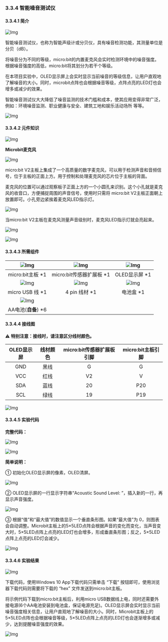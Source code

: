 ### 3.3.4 智能噪音测试仪 

#### 3.3.4.1 简介

![Img](./media/top1.png)

智能噪音测试仪，也称为智能声级计或分贝仪，具有噪音检测功能，其测量单位是分贝（dB）。

将噪音分为不同的等级，micro:bit的内置麦克风会实时检测环境中的噪音强度。根据噪音强度的高低，micro:bit将其划分为若干个等级。

在本项目实验中，OLED显示屏上会实时显示当前噪音的等级信息，让用户直观地了解噪音的大小。同时，microbit点阵也会根据噪音等级，点阵点亮的LED灯也会增多或减少的效果。

智能噪音测试仪大大降低了噪音监测的技术门槛和成本，使其应用变得非常广泛，例如：环境噪音监测、职业健康与安全、建筑工地和娱乐活动场所 等等。

![Img](./media/bottom1.png)

#### 3.3.4.2 元件知识

![Img](./media/2top.png)

**Microbit麦克风**

![Img](./media/j1101.png)

micro:bit V2主板上集成了一个高质量的数字麦克风，可以用于检测声音和音频信号，位于主板的正面上方。用于控制和处理麦克风的芯片位于主板的背面。

麦克风的位置可以通过观察板子正面上方的一个小圆孔来识别。这个小孔就是麦克风的收音口，方便捕捉周围的声音信号，使用时只需将 micro:bit V2主板正面朝上放置即可。小孔旁边紧挨着麦克风LED指示灯。

![Img](./media/j1113.png)

当micro:bit V2主板在麦克风测量声音级别时，麦克风LED指示灯就会亮起来。

![Img](./media/j1112.png)

![Img](./media/2bottom.png)

#### 3.3.4.3 所需组件

| ![Img](./media/microbitV2.png)| ![Img](./media/ExpansionBoard.png)  |![Img](./media/OLED.png) | 
| :--: | :--: | :--: |
| micro:bit主板 *1 | micro:bit传感器扩展板 *1 |OLED显示屏 *1 |
|![Img](./media/usb.png) |![Img](./media/4pin.png)|![Img](./media/batterycase.png)|
| micro USB 线 *1|4 pin 线材 *1 |电池盒 *1|
|![Img](./media/AAbattery.png)| | |
|AA电池(**自备**) *6| | |

#### 3.3.4.4 接线图

⚠️ **特别注意：接线时，请注意区分线材颜色。**

| OLED显示屏 | 线材颜色 | micro:bit传感器扩展板引脚 |micro:bit主板引脚 |
| :--: | :--: | :--: | :--: |
| GND | 黑线 | G | G |
| VCC | 红线 | V2 | V |
| SDA | 蓝线 | 20 | P20 |
| SCL | 绿线 | 19 | P19 |

![Img](./media/couj4.png)

#### 3.3.4.5 实验代码

**完整代码：**

![Img](./media/couj04.png)

![Img](./media/line1.png)

**简单说明：**

① 初始化OLED显示屏的像素，OLED清屏。

![Img](./media/cou06.png)

② OLED显示屏的一行显示字符串“Acoustic Sound Level: ”，插入新的一行，再显示声音强度。

![Img](./media/cou13.png)

③ 根据“值”和“最大值”的数值显示一个垂直条形图。如果“最大值”为 0，则图表会自动调整。Microbit主板上的5×5LED点阵会根据声音的变化而变化，当声音变大时，5×5LED点阵上点亮的LED灯也会增多，形成垂直条形图；反之，5×5LED点阵上点亮的LED灯会减少。

![Img](./media/cou14.png)

#### 3.3.4.6 实验结果

![Img](./media/4top.png)

下载代码，使用Windows 10 App下载代码只需单击 “下载” 按钮即可，使用浏览器下载代码则需要将下载的 “hex” 文件发送到micro:bit主板。

将示例代码下载到micro:bit主板后，利用micro USB数据线上电，同时还需要外接电源(6个AA电池安装到电池盒，保证电源充足)。OLED显示屏会实时显示当前噪音强度相关信息，让用户直观地了解噪音的大小。同时，Microbit主板上的5×5LED点阵也会根据噪音等级，5×5LED点阵上点亮的LED灯也会逐渐增多或减少，达到提醒噪音强度的效果。

![Img](./media/4bottom.png)

